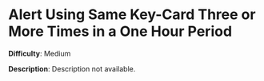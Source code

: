 # Alert Using Same Key-Card Three or More Times in a One Hour Period

**Difficulty**: Medium

**Description**: Description not available.
